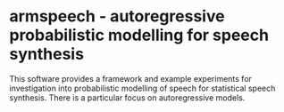 armspeech - autoregressive probabilistic modelling for speech synthesis
=======================================================================

This software provides a framework and example experiments for investigation
into probabilistic modelling of speech for statistical speech synthesis.
There is a particular focus on autoregressive models.
